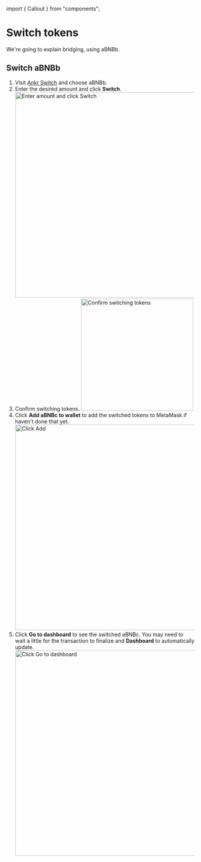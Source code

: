 import { Callout } from "components";

# Switch tokens
We're going to explain bridging, using aBNBb.

## Switch aBNBb
1. Visit [Ankr Switch](https://www.ankr.com/staking/switch/) and choose aBNBb.
2. Enter the desired amount and click **Switch**.
   <img src="/docs/staking/switch/click-switch.jpg" alt="Enter amount and click Switch" class="responsive-pic" width="550" />
3. Confirm switching tokens.
   <img src="/docs/staking/switch/confirm-switching-tokens.jpg" alt="Confirm switching tokens" class="responsive-pic" width="300" />
4. Click **Add aBNBc to wallet** to add the switched tokens to MetaMask if haven't done that yet.
   <img src="/docs/staking/switch/add-switched-tokens-to-wallet.jpg" alt="Click Add" class="responsive-pic" width="550" />
6. Click **Go to dashboard** to see the switched aBNBc. You may need to wait a little for the transaction to finalize and **Dashboard** to automatically update.
   <img src="/docs/staking/switch/click-go-to-dashboard.jpg" alt="Click Go to dashboard" class="responsive-pic" width="550" />
